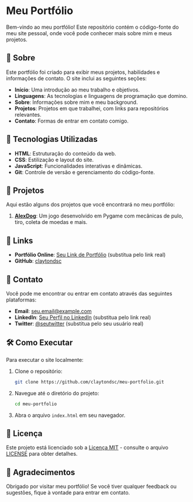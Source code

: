 # Meu Portfólio

Bem-vindo ao meu portfólio! Este repositório contém o código-fonte do meu site pessoal, onde você pode conhecer mais sobre mim e meus projetos. 

## 📜 Sobre

Este portfólio foi criado para exibir meus projetos, habilidades e informações de contato. O site inclui as seguintes seções:
- **Início**: Uma introdução ao meu trabalho e objetivos.
- **Linguagens**: As tecnologias e linguagens de programação que domino.
- **Sobre**: Informações sobre mim e meu background.
- **Projetos**: Projetos em que trabalhei, com links para repositórios relevantes.
- **Contato**: Formas de entrar em contato comigo.

## 🚀 Tecnologias Utilizadas

- **HTML**: Estruturação do conteúdo da web.
- **CSS**: Estilização e layout do site.
- **JavaScript**: Funcionalidades interativas e dinâmicas.
- **Git**: Controle de versão e gerenciamento do código-fonte.

## 📂 Projetos

Aqui estão alguns dos projetos que você encontrará no meu portfólio:

1. **[AlexDog](https://github.com/claytondsc/alexdog)**: Um jogo desenvolvido em Pygame com mecânicas de pulo, tiro, coleta de moedas e mais.


## 🔗 Links

- **Portfólio Online**: [Seu Link de Portfólio](#) (substitua pelo link real)
- **GitHub**: [claytondsc](https://github.com/claytondsc)

## 📧 Contato

Você pode me encontrar ou entrar em contato através das seguintes plataformas:

- **Email**: [seu.email@example.com](mailto:seu.email@example.com)
- **LinkedIn**: [Seu Perfil no LinkedIn](#) (substitua pelo link real)
- **Twitter**: [@seutwitter](#) (substitua pelo seu usuário real)

## 🛠️ Como Executar

Para executar o site localmente:

1. Clone o repositório:
    ```bash
    git clone https://github.com/claytondsc/meu-portfolio.git
    ```

2. Navegue até o diretório do projeto:
    ```bash
    cd meu-portfolio
    ```

3. Abra o arquivo `index.html` em seu navegador.

## 📄 Licença

Este projeto está licenciado sob a [Licença MIT](LICENSE) - consulte o arquivo [LICENSE](LICENSE) para obter detalhes.

## 👋 Agradecimentos

Obrigado por visitar meu portfólio! Se você tiver qualquer feedback ou sugestões, fique à vontade para entrar em contato.
